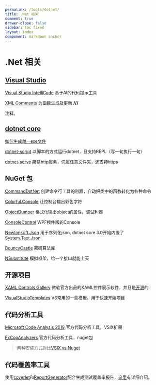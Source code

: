 ```yaml
---
permalink: /tools/dotnet/
title: .Net 相关
comment: true
drawer-close: false
sidebar: toc fixed
layout: index
component: markdown anchor
---
```


# .Net 相关

## [Visual Studio](https://visualstudio.microsoft.com/zh-hans/downloads/)

[Visual Studio IntelliCode](https://marketplace.visualstudio.com/items?itemName=VisualStudioExptTeam.VSIntelliCode) 基于AI的代码提示工具

[XML Comments](https://marketplace.visualstudio.com/items?itemName=UwePhilipps.XMLComments) 为函数生成及更新 **/// <Summary>** 注释。

## [dotnet core](https://dotnet.microsoft.com/download)

[如何生成单一exe文件](/posts/dotnet-publish-single-file)

[dotnet-script](https://github.com/filipw/dotnet-script) 以脚本的方式运行dotnet，且支持REPL（写一句执行一句）

[dotnet-serve](https://github.com/natemcmaster/dotnet-serve) 简易http服务，伺服任意文件夹，还支持https

## NuGet 包

[CommandDotNet](https://bilal-fazlani.github.io/commanddotnet/) 创建命令行工具的利器，自动把类中的函数转化为各种命令

[Colorful.Console](http://colorfulconsole.com/) 让控制台输出彩色字符

[ObjectDumper](https://github.com/thomasgalliker/ObjectDumper) 格式化输出object的属性，调试利器

[ConsoleControl](https://github.com/dwmkerr/consolecontrol) WPF控件版的Console

[Newtonsoft.Json](https://www.newtonsoft.com/json) 用于序列化json, dotnet core 3.0开始内置了[System.Text.Json](https://docs.microsoft.com/en-us/dotnet/api/system.text.json?view=netcore-3.1)

[BouncyCastle](https://www.nuget.org/packages/Portable.BouncyCastle) 密码算法库

[NSubstitute](https://nsubstitute.github.io/) 模拟框架，给一个接口就能上天

## 开源项目

[XAML Controls Gallery](https://www.microsoft.com/en-us/p/xaml-controls-gallery/9msvh128x2zt) 微软官方出品的XAML控件展示软件，并且是[开源](https://github.com/Microsoft/Xaml-Controls-Gallery/)的

[VisualStudioTemplates](https://github.com/XUJINKAI/VisualStudioTemplates) VS常用的一些模板，用于快速开始项目

## 代码分析工具

[Microsoft Code Analysis 2019](https://marketplace.visualstudio.com/items?itemName=VisualStudioPlatformTeam.MicrosoftCodeAnalysis2019) 官方代码分析工具，VSIX扩展

[FxCopAnalyzers](https://www.nuget.org/packages/Microsoft.CodeAnalysis.FxCopAnalyzers) 官方代码分析工具，nuget包

> 两种安装方式对比[VSIX vs Nuget](https://docs.microsoft.com/zh-cn/visualstudio/code-quality/roslyn-analyzers-overview?view=vs-2019#nuget-package-versus-vsix-extension)

## 代码覆盖率工具

使用[coverlet](https://github.com/tonerdo/coverlet)和[ReportGenerator](https://github.com/danielpalme/ReportGenerator)配合生成测试覆盖率报告，[这里](/posts/test-coverage-in-dotnet)有详细介绍。
